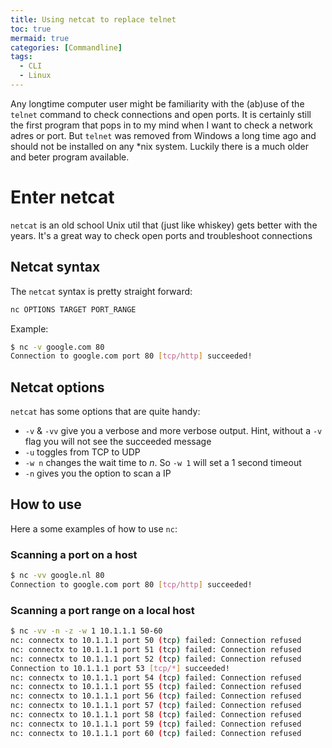 ```yaml
---
title: Using netcat to replace telnet
toc: true
mermaid: true
categories: [Commandline]
tags:
  - CLI
  - Linux
---
```


Any longtime computer user might be familiarity with the (ab)use of the `telnet` command to check connections and open ports. It is certainly still the first program that pops in to my mind when I want to check a network adres or port. But `telnet` was removed from Windows a long time ago and should not be installed on any \*nix system. Luckily there is a much older and beter program available.

# Enter netcat
`netcat` is an old school Unix util that (just like whiskey) gets better with the years. It's a great way to check open ports and troubleshoot connections

## Netcat syntax
The `netcat` syntax is pretty straight forward:
```bash
nc OPTIONS TARGET PORT_RANGE 
```

Example:
```bash
$ nc -v google.com 80 
Connection to google.com port 80 [tcp/http] succeeded!
```

## Netcat options
`netcat` has some options that are quite handy:
- `-v` & `-vv` give you a verbose and more verbose output. Hint, without a `-v` flag you will not see the succeeded message
- `-u` toggles from TCP to UDP
- `-w n` changes the wait time to *n*. So `-w 1` will set a 1 second timeout
- `-n` gives you the option to scan a IP

## How to use
Here a some examples of how to use `nc`:
### Scanning a port on a host
```bash
$ nc -vv google.nl 80
Connection to google.com port 80 [tcp/http] succeeded!
```

### Scanning a port range on a local host
```bash
$ nc -vv -n -z -w 1 10.1.1.1 50-60
nc: connectx to 10.1.1.1 port 50 (tcp) failed: Connection refused
nc: connectx to 10.1.1.1 port 51 (tcp) failed: Connection refused
nc: connectx to 10.1.1.1 port 52 (tcp) failed: Connection refused
Connection to 10.1.1.1 port 53 [tcp/*] succeeded!
nc: connectx to 10.1.1.1 port 54 (tcp) failed: Connection refused
nc: connectx to 10.1.1.1 port 55 (tcp) failed: Connection refused
nc: connectx to 10.1.1.1 port 56 (tcp) failed: Connection refused
nc: connectx to 10.1.1.1 port 57 (tcp) failed: Connection refused
nc: connectx to 10.1.1.1 port 58 (tcp) failed: Connection refused
nc: connectx to 10.1.1.1 port 59 (tcp) failed: Connection refused
nc: connectx to 10.1.1.1 port 60 (tcp) failed: Connection refused
```